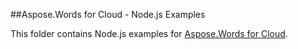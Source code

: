 ##Aspose.Words for Cloud - Node.js Examples

This folder contains Node.js examples for [Aspose.Words for Cloud](http://www.aspose.com/products/words/cloud).